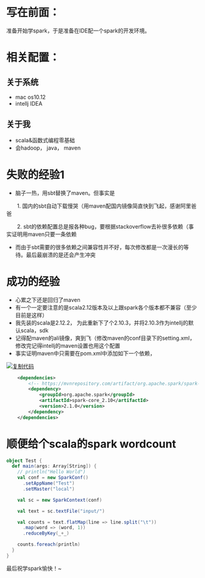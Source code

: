 # 写在前面：

准备开始学spark，于是准备在IDE配一个spark的开发环境。

# 相关配置：

## 关于系统

* mac os10.12
* intellj IDEA

## 关于我

* scala&函数式编程零基础
* 会hadoop， java， maven

 

# 失败的经验1

* 脑子一热，用sbt替换了maven。但事实是

　　1. 国内的sbt自动下载慢哭（用maven配国内镜像简直快到飞起，感谢阿里爸爸

　　2. sbt的依赖配置总是报各种bug，要根据stackoverflow去补很多依赖（事实证明用maven只要一条依赖

* 而由于sbt需要的很多依赖之间兼容性并不好，每次修改都是一次漫长的等待。最后最崩溃的是还会产生冲突

 

# 成功的经验

* 心累之下还是回归了maven
* 有一个一定要注意的是scala2.12版本及以上跟spark各个版本都不兼容（至少目前是这样）
* 我先装的scala是2.12.2， 为此重新下了个2.10.3，并将2.10.3作为intellj的默认scala，sdk
* 记得配maven的ali镜像，爽到飞（修改maven的conf目录下的setting.xml，修改完记得intellj的maven设置也用这个配置
* 事实证明maven中只需要在pom.xml中添加如下一个依赖，

[![复制代码](http://common.cnblogs.com/images/copycode.gif)](http://www.cnblogs.com/wttttt/articles/javascript:void(0);)

```xml
    <dependencies>
        <!-- https://mvnrepository.com/artifact/org.apache.spark/spark-core_2.10 -->
        <dependency>
            <groupId>org.apache.spark</groupId>
            <artifactId>spark-core_2.10</artifactId>
            <version>2.1.0</version>
        </dependency>
    </dependencies>
```

# 顺便给个scala的spark wordcount

```scala
object Test {
  def main(args: Array[String]) {
    // println("Hello World")
    val conf = new SparkConf()
      .setAppName("Test")
      .setMaster("local")

    val sc = new SparkContext(conf)

    val text = sc.textFile("input/")

    val counts = text.flatMap(line => line.split("\t"))
      .map(word => (word, 1))
      .reduceByKey(_+_)

    counts.foreach(println)
  }
}
```

最后祝学spark愉快！~







